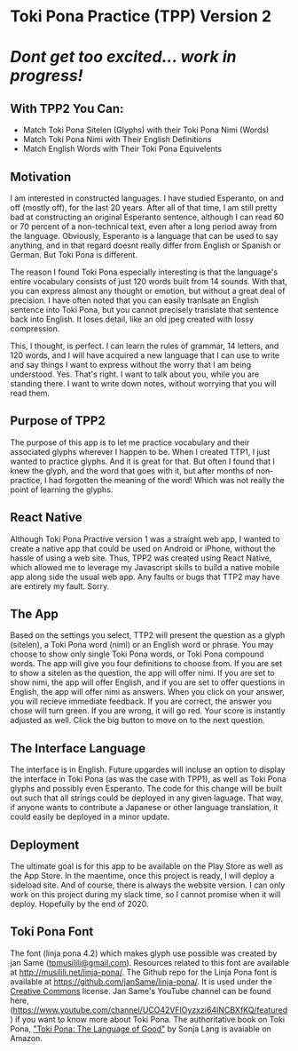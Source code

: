 # Toki Pona Practice (TPP) Version 2

# _Dont get too excited... work in progress!_

## With TPP2 You Can:

- Match Toki Pona Sitelen (Glyphs) with their Toki Pona Nimi (Words)
- Match Toki Pona Nimi with Their English Definitions
- Match English Words with Their Toki Pona Equivelents

## Motivation

I am interested in constructed languages. I have studied Esperanto, on and off (mostly off), for the last 20 years. After all of that time, I am still pretty bad at constructing an original Esperanto sentence, although I can read 60 or 70 percent of a non-technical text, even after a long period away from the language. Obviously, Esperanto is a language that can be used to say anything, and in that regard doesnt really differ from English or Spanish or German. But Toki Pona is different.

The reason I found Toki Pona especially interesting is that the language's entire vocabulary consists of just 120 words built from 14 sounds. With that, you can express almost any thought or emotion, but without a great deal of precision. I have often noted that you can easily tranlsate an English sentence into Toki Pona, but you cannot precisely translate that sentence back into English. It loses detail, like an old jpeg created with lossy compression.

This, I thought, is perfect. I can learn the rules of grammar, 14 letters, and 120 words, and I will have acquired a new language that I can use to write and say things I want to express without the worry that I am being understood. Yes. That's right. I want to talk about you, while you are standing there. I want to write down notes, without worrying that you will read them.

## Purpose of TPP2

The purpose of this app is to let me practice vocabulary and their associated glyphs wherever I happen to be. When I created TTP1, I just wanted to practice glyphs. And it is great for that. But often I found that I knew the glyph, and the word that goes with it, but after months of non-practice, I had forgotten the meaning of the word! Which was not really the point of learning the glyphs.

## React Native

Although Toki Pona Practive version 1 was a straight web app, I wanted to create a native app that could be used on Android or iPhone, without the hassle of using a web site. Thus, TPP2 was created using React Native, which allowed me to leverage my Javascript skills to build a native mobile app along side the usual web app. Any faults or bugs that TTP2 may have are entirely my fault. Sorry.

## The App

Based on the settings you select, TTP2 will present the question as a glyph (sitelen), a Toki Pona word (nimi) or an English word or phrase. You may choose to show only single Toki Pona words, or Toki Pona compound words. The app will give you four definitions to choose from. If you are set to show a sitelen as the question, the app will offer nimi. If you are set to show nimi, the app will offer English, and if you are set to offer questions in English, the app will offer nimi as answers. When you click on your answer, you will recieve immediate feedback. If you are correct, the answer you chose will turn green. If you are wrong, it will go red. Your score is instantly adjusted as well. Click the big button to move on to the next question.

## The Interface Language

The interface is in English. Future upgardes will incluse an option to display the interface in Toki Pona (as was the case with TPP1), as well as Toki Pona glyphs and possibly even Esperanto. The code for this change will be built out such that all strings could be deployed in any given laguage. That way, if anyone wants to contribute a Japanese or other language translation, it could easily be deployed in a minor update.

## Deployment

The ultimate goal is for this app to be available on the Play Store as well as the App Store. In the maentime, once this project is ready, I will deploy a sideload site. And of course, there is always the website version. I can only work on this project during my slack time, so I cannot promise when it will deploy. Hopefully by the end of 2020.

## Toki Pona Font

The font (linja pona 4.2) which makes glyph use possible was created by jan Same (tpmusilili@gmail.com). Resources related to this font are available at <http://musilili.net/linja-pona/>. The Github repo for the Linja Pona font is available at <https://github.com/janSame/linja-pona/>. It is used under the [Creative Commons](https://creativecommons.org/licenses/by/4.0/legalcode) license. Jan Same's YouTube channel can be found here, (<https://www.youtube.com/channel/UCO42VFlOyzxzi64INCBXfKQ/featured>) if you want to know more about Toki Pona. The authoritative book on Toki Pona, ["Toki Pona: The Language of Good"](https://amzn.to/2G1l6gd) by Sonja Lang is avaiable on Amazon.
